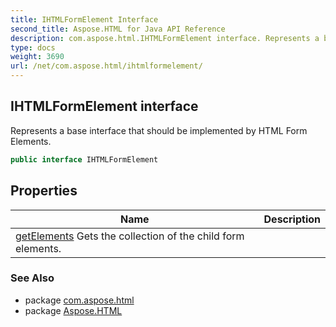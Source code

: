 ```yaml
---
title: IHTMLFormElement Interface
second_title: Aspose.HTML for Java API Reference
description: com.aspose.html.IHTMLFormElement interface. Represents a base interface that should be implemented by HTML Form Elements
type: docs
weight: 3690
url: /net/com.aspose.html/ihtmlformelement/
---
```

## IHTMLFormElement interface

Represents a base interface that should be implemented by HTML Form Elements.

```java
public interface IHTMLFormElement
```

## Properties

| Name | Description |
| --- | --- |
| [getElements](../../com.aspose.html/ihtmlformelement/elements/) Gets the collection of the child form elements. |

### See Also

* package [com.aspose.html](../../com.aspose.html/)
* package [Aspose.HTML](../../)
